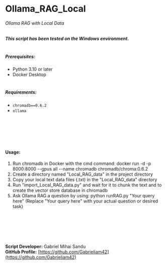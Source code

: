 # Ollama_RAG_Local

###### Ollama RAG with Local Data

##### This script has been tested on the Windows environment.
#

##### Prerequisites:

- Python 3.10 or later
- Docker Desktop
#

##### Requirements:

- `chromadb==0.6.2`
- `ollama`




<br><br>





<br><br>

#### Usage:

1. Run chromadb in Docker with the cmd command: docker run -d -p 8000:8000 --gpus all --name chromadb chromadb/chroma:0.6.2
2. Create a directory named "Local_RAG_data" in the project directory
3. Copy your local text data files (.txt) in the "Local_RAG_data" directory
4. Run "import_Local_RAG_data.py" and wait for it to chunk the text and to create the vector store database in chromadb
5. Ask Ollama RAG a question by using: python runRAG.py "Your query here" (Replace "Your query here" with your actual question or desired task)



<br><br>





<br><br>


**Script Developer:** Gabriel Mihai Sandu  
**GitHub Profile:** [https://github.com/Gabrieliam42](https://github.com/Gabrieliam42)
